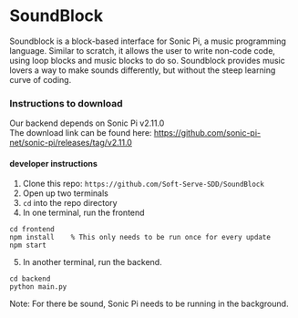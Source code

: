 # SoundBlock

Soundblock is a block-based interface for Sonic Pi, a music programming language. 
Similar to scratch, it allows the user to write non-code code, using loop blocks 
and music blocks to do so. Soundblock provides music lovers a way to make sounds differently, 
but without the steep learning curve of coding.

### Instructions to download

Our backend depends on Sonic Pi v2.11.0  
The download link can be found here:  https://github.com/sonic-pi-net/sonic-pi/releases/tag/v2.11.0

#### developer instructions
1. Clone this repo: `https://github.com/Soft-Serve-SDD/SoundBlock`
2. Open up two terminals
3. `cd` into the repo directory
4. In one terminal, run the frontend
```
cd frontend
npm install    % This only needs to be run once for every update
npm start
```
5. In another terminal, run the backend.
```
cd backend
python main.py
```

Note: For there be sound, Sonic Pi needs to be running in the background. 
